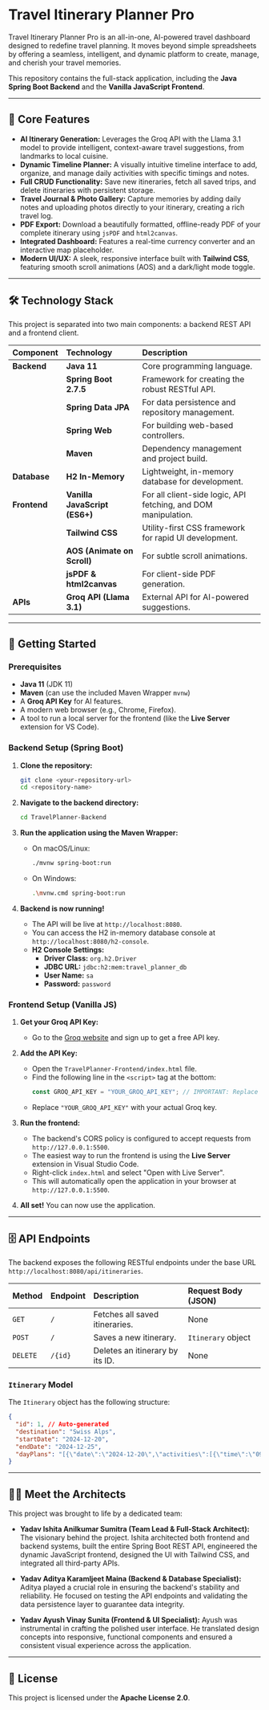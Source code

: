 
# Travel Itinerary Planner Pro

Travel Itinerary Planner Pro is an all-in-one, AI-powered travel dashboard designed to redefine travel planning. It moves beyond simple spreadsheets by offering a seamless, intelligent, and dynamic platform to create, manage, and cherish your travel memories.

This repository contains the full-stack application, including the **Java Spring Boot Backend** and the **Vanilla JavaScript Frontend**.

-----

## 🚀 Core Features

  * **AI Itinerary Generation:** Leverages the Groq API with the Llama 3.1 model to provide intelligent, context-aware travel suggestions, from landmarks to local cuisine.
  * **Dynamic Timeline Planner:** A visually intuitive timeline interface to add, organize, and manage daily activities with specific timings and notes.
  * **Full CRUD Functionality:** Save new itineraries, fetch all saved trips, and delete itineraries with persistent storage.
  * **Travel Journal & Photo Gallery:** Capture memories by adding daily notes and uploading photos directly to your itinerary, creating a rich travel log.
  * **PDF Export:** Download a beautifully formatted, offline-ready PDF of your complete itinerary using `jsPDF` and `html2canvas`.
  * **Integrated Dashboard:** Features a real-time currency converter and an interactive map placeholder.
  * **Modern UI/UX:** A sleek, responsive interface built with **Tailwind CSS**, featuring smooth scroll animations (AOS) and a dark/light mode toggle.

-----

## 🛠️ Technology Stack

This project is separated into two main components: a backend REST API and a frontend client.

| Component | Technology | Description |
| :--- | :--- | :--- |
| **Backend** | **Java 11** | Core programming language. |
| | **Spring Boot 2.7.5** | Framework for creating the robust RESTful API. |
| | **Spring Data JPA** | For data persistence and repository management. |
| | **Spring Web** | For building web-based controllers. |
| | **Maven** | Dependency management and project build. |
| **Database** | **H2 In-Memory** | Lightweight, in-memory database for development. |
| **Frontend**| **Vanilla JavaScript (ES6+)** | For all client-side logic, API fetching, and DOM manipulation. |
| | **Tailwind CSS** | Utility-first CSS framework for rapid UI development. |
| | **AOS (Animate on Scroll)** | For subtle scroll animations. |
| | **jsPDF & html2canvas** | For client-side PDF generation. |
| **APIs** | **Groq API (Llama 3.1)** | External API for AI-powered suggestions. |

-----

## 🏁 Getting Started

### Prerequisites

  * **Java 11** (JDK 11)
  * **Maven** (can use the included Maven Wrapper `mvnw`)
  * A **Groq API Key** for AI features.
  * A modern web browser (e.g., Chrome, Firefox).
  * A tool to run a local server for the frontend (like the **Live Server** extension for VS Code).

### Backend Setup (Spring Boot)

1.  **Clone the repository:**

    ```sh
    git clone <your-repository-url>
    cd <repository-name>
    ```

2.  **Navigate to the backend directory:**

    ```sh
    cd TravelPlanner-Backend
    ```

3.  **Run the application using the Maven Wrapper:**

      * On macOS/Linux:
        ```sh
        ./mvnw spring-boot:run
        ```
      * On Windows:
        ```sh
        .\mvnw.cmd spring-boot:run
        ```

4.  **Backend is now running\!**

      * The API will be live at `http://localhost:8080`.
      * You can access the H2 in-memory database console at `http://localhost:8080/h2-console`.
      * **H2 Console Settings:**
          * **Driver Class:** `org.h2.Driver`
          * **JDBC URL:** `jdbc:h2:mem:travel_planner_db`
          * **User Name:** `sa`
          * **Password:** `password`

### Frontend Setup (Vanilla JS)

1.  **Get your Groq API Key:**

      * Go to the [Groq website](https://groq.com/) and sign up to get a free API key.

2.  **Add the API Key:**

      * Open the `TravelPlanner-Frontend/index.html` file.
      * Find the following line in the `<script>` tag at the bottom:
        ```javascript
        const GROQ_API_KEY = "YOUR_GROQ_API_KEY"; // IMPORTANT: Replace with your Groq API key
        ```
      * Replace `"YOUR_GROQ_API_KEY"` with your actual Groq key.

3.  **Run the frontend:**

      * The backend's CORS policy is configured to accept requests from `http://127.0.0.1:5500`.
      * The easiest way to run the frontend is using the **Live Server** extension in Visual Studio Code.
      * Right-click `index.html` and select "Open with Live Server".
      * This will automatically open the application in your browser at `http://127.0.0.1:5500`.

4.  **All set\!** You can now use the application.

-----

## 🗄️ API Endpoints

The backend exposes the following RESTful endpoints under the base URL `http://localhost:8080/api/itineraries`.

| Method | Endpoint | Description | Request Body (JSON) |
| :--- | :--- | :--- | :--- |
| `GET` | `/` | Fetches all saved itineraries. | None |
| `POST` | `/` | Saves a new itinerary. | `Itinerary` object |
| `DELETE`| `/{id}` | Deletes an itinerary by its ID. | None |

### `Itinerary` Model

The `Itinerary` object has the following structure:

```json
{
  "id": 1, // Auto-generated
  "destination": "Swiss Alps",
  "startDate": "2024-12-20",
  "endDate": "2024-12-25",
  "dayPlans": "[{\"date\":\"2024-12-20\",\"activities\":[{\"time\":\"09:00\",\"description\":\"Arrive in Zurich\"}]}]" // JSON string
}
```

-----

## 🧑‍💻 Meet the Architects

This project was brought to life by a dedicated team:

  * **Yadav Ishita Anilkumar Sumitra (Team Lead & Full-Stack Architect):**
    The visionary behind the project. Ishita architected both frontend and backend systems, built the entire Spring Boot REST API, engineered the dynamic JavaScript frontend, designed the UI with Tailwind CSS, and integrated all third-party APIs.

  * **Yadav Aditya Karamljeet Maina (Backend & Database Specialist):**
    Aditya played a crucial role in ensuring the backend's stability and reliability. He focused on testing the API endpoints and validating the data persistence layer to guarantee data integrity.

  * **Yadav Ayush Vinay Sunita (Frontend & UI Specialist):**
    Ayush was instrumental in crafting the polished user interface. He translated design concepts into responsive, functional components and ensured a consistent visual experience across the application.

-----

## 📄 License

This project is licensed under the **Apache License 2.0**.
